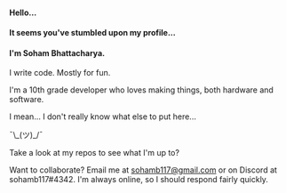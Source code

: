 #### Hello...
#### It seems you've stumbled upon my profile...
#### I'm Soham Bhattacharya.

I write code. Mostly for fun.

I'm a 10th grade developer who loves making things, both hardware and software.


I mean... I don't really know what else to put here... 



¯\\\_(ツ)\_/¯

Take a look at my repos to see what I'm up to?

Want to collaborate? Email me at [sohamb117@gmail.com](mailto:sohamb117@gmail.com) or on Discord at sohamb117#4342.
I'm always online, so I should respond fairly quickly.


<!--
**sohamb117/sohamb117** is a ✨ _special_ ✨ repository because its `README.md` (this file) appears on your GitHub profile.

Here are some ideas to get you started:

- 🔭 I’m currently working on ...
- 🌱 I’m currently learning ...
- 👯 I’m looking to collaborate on ...
- 🤔 I’m looking for help with ...
- 💬 Ask me about ...
- 📫 How to reach me: ...
- 😄 Pronouns: ...
- ⚡ Fun fact: ...
-->
